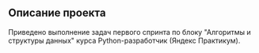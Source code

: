 ## Описание проекта
Приведено выполнение задач первого спринта по блоку "Алгоритмы и структуры данных" курса Python-разработчик (Яндекс Практикум).